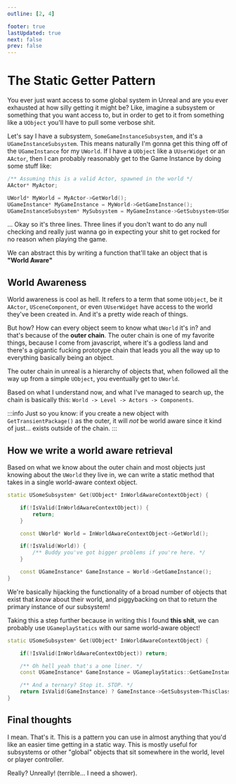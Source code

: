 ```yaml
---
outline: [2, 4]

footer: true
lastUpdated: true
next: false
prev: false
---
```


# The Static Getter Pattern
You ever just want access to some global system in Unreal and are you ever exhausted at how silly getting it might be? 
Like, imagine a subsystem or something that you want access to, but in order to get to it from something like a `UObject` you'll 
have to pull some verbose shit. 

Let's say I have a subsystem, `SomeGameInstanceSubsystem`, and it's a `UGameInstanceSubsystem`. This means naturally I'm gonna get this thing off of 
the `UGameInstance` for my `UWorld`. If I have a `UObject` like a `UUserWidget` or an `AActor`, then I can probably reasonably get to 
the Game Instance by doing some stuff like:

```c++
/** Assuming this is a valid Actor, spawned in the world */
AActor* MyActor;

UWorld* MyWorld = MyActor->GetWorld();
UGameInstance* MyGameInstance = MyWorld->GetGameInstance();
UGameInstanceSubsystem* MySubsystem = MyGameInstance->GetSubsystem<USomeGameInstanceSubsystem>();
```

... Okay so it's three lines. Three lines if you don't want to do any null checking and really just wanna go in expecting your
shit to get rocked for no reason when playing the game. 

We can abstract this by writing a function that'll take an object that is **"World Aware"**

## World Awareness
World awareness is cool as hell. It refers to a term that some `UObject`, be it `AActor`, `USceneComponent`, or even `UUserWidget` have access to the world they've
been created in. And it's a pretty wide reach of things.

But how? How can every object seem to know what `UWorld` it's in? and that's because of the **outer chain**. The outer chain is one of my favorite things, because I come from 
javascript, where it's a godless land and there's a gigantic fucking prototype chain that leads you all the way up to everything basically being an object. 

The outer chain in unreal is a hierarchy of objects that, when followed all the way up from a simple `UObject`, you eventually get to `UWorld`.

Based on what I understand now, and what I've managed to search up, the chain is basically this:
`World -> Level -> Actors -> Components`. 

:::info
Just so you know: if you create a new object with `GetTransientPackage()` as the outer, it will _not_ be world aware since it kind of just... exists outside of the chain. 
:::

## How we write a world aware retrieval
Based on what we know about the outer chain and most objects just knowing about the `UWorld` they live in, we can write a static method that takes in a single world-aware 
context object. 

```c++
static USomeSubsystem* Get(UObject* InWorldAwareContextObject) {

    if(!IsValid(InWorldAwareContextObject)) {
        return;
    }

    const UWorld* World = InWorldAwareContextObject->GetWorld();

    if(!IsValid(World)) {
        /** Buddy you've got bigger problems if you're here. */
    }

    const UGameInstance* GameInstance = World->GetGameInstance();
}
```

We're basically hijacking the functionality of a broad number of objects that exist that _know_ about their world, and piggybacking on that to return 
the primary instance of our subsystem!

Taking this a step further because in writing this I found **this shit**, we can probably use `UGameplayStatics` with our same world-aware object!

```c++
static USomeSubsystem* Get(UObject* InWorldAwareContextObject) {

    if(!IsValid(InWorldAwareContextObject)) return;

    /** Oh hell yeah that's a one liner. */
    const UGameInstance* GameInstance = UGameplayStatics::GetGameInstance(InWorldAwareContextObject);

    /** And a ternary? Stop it. STOP. */
    return IsValid(GameInstance) ? GameInstance->GetSubsystem<ThisClass>() : nullptr;
}
```

## Final thoughts
I mean. That's it. This is a pattern you can use in almost anything that you'd like an easier time getting in a static way. 
This is mostly useful for subsystems or other "global" objects that sit somewhere in the world, level or player controller. 

Really? Unreally! (terrible... I need a shower).